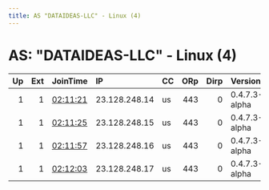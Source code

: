 ```yaml
---
title: AS "DATAIDEAS-LLC" - Linux (4)
---
```


# AS: "DATAIDEAS-LLC" - Linux (4)

|   Up |   Ext | JoinTime                                                                                              | IP            | CC   |   ORp |   Dirp | Version       | Contact                 | Nickname       |   eFamMembers |
|-----:|------:|:------------------------------------------------------------------------------------------------------|:--------------|:-----|------:|-------:|:--------------|:------------------------|:---------------|--------------:|
|    1 |     1 | [02:11:21](https://nusenu.github.io/OrNetStats/w/relay/8BDC2FCEB06FBB682F6F46F43B84313A21161290.html) | 23.128.248.14 | us   |   443 |      0 | 0.4.7.3-alpha | ContactInfo email:abuse | StormyCloudInc |            21 |
|    1 |     1 | [02:11:25](https://nusenu.github.io/OrNetStats/w/relay/185A1B2953A40871A6A116925CF906927F19C6F3.html) | 23.128.248.15 | us   |   443 |      0 | 0.4.7.3-alpha | ContactInfo email:abuse | StormyCloudInc |            21 |
|    1 |     1 | [02:11:57](https://nusenu.github.io/OrNetStats/w/relay/FC84E71FD87BDB05D61EA1688C55A0430DCCE0F5.html) | 23.128.248.16 | us   |   443 |      0 | 0.4.7.3-alpha | ContactInfo email:abuse | StormyCloudInc |            21 |
|    1 |     1 | [02:12:03](https://nusenu.github.io/OrNetStats/w/relay/C062A7545A01CAAEF57F6C19C00B0AC59A9070D8.html) | 23.128.248.17 | us   |   443 |      0 | 0.4.7.3-alpha | ContactInfo email:abuse | StormyCloudInc |            21 |
